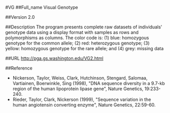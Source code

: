 #VG
##Full_name
Visual Genotype

##Version
2.0

##Description
The program presents complete raw datasets of individuals' genotype data using a display format with samples as rows and polymorphisms as columns. The color code is: (1) blue: homozygous genotype for the common allele; (2) red: heterozygous genotype; (3) yellow: homozygous genotype for the rare allele; and (4) grey: missing data

##URL
http://pga.gs.washington.edu/VG2.html

##Reference
* Nickerson, Taylor, Weiss, Clark, Hutchinson, Stengard, Salomaa, Vartiainen, Boerwinkle, Sing (1998), "DNA sequence diversity in a 9.7-kb region of the human lipoprotein lipase gene", Nature Genetics, 19:233-240.
* Rieder, Taylor, Clark, Nickerson (1999), "Sequence variation in the human angiotensin converting enzyme", Nature Genetics, 22:59-60.

